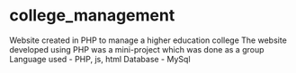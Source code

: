 # college_management
Website created in PHP to manage a higher education college
The website developed using PHP was a mini-project which was done as a group
Language used - PHP, js, html
Database - MySql
